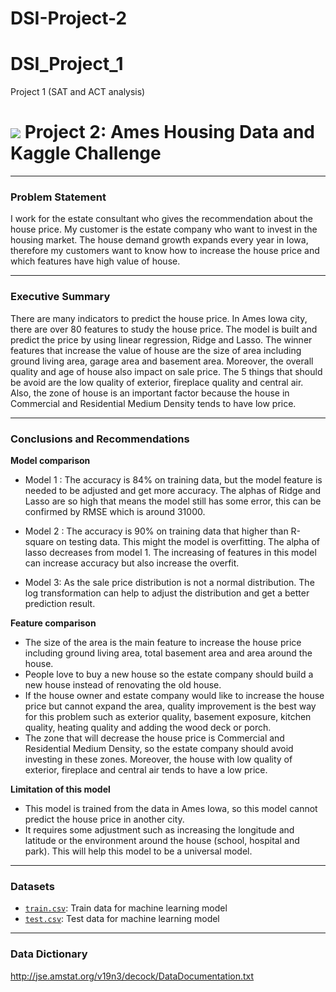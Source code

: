 # DSI-Project-2
# DSI_Project_1
Project 1 (SAT and ACT analysis)

# ![](https://ga-dash.s3.amazonaws.com/production/assets/logo-9f88ae6c9c3871690e33280fcf557f33.png) Project 2: Ames Housing Data and Kaggle Challenge

---
### Problem Statement

I work for the estate consultant who gives the recommendation about the house price. My customer is the estate company who want to invest in the housing market. The house demand growth expands every year in Iowa, therefore my customers want to know how to increase the house price and which features have high value of house.

---
### Executive Summary

There are many indicators to predict the house price. In Ames Iowa city, there are over 80 features to study the house price. The model is built and predict the price by using linear regression, Ridge and Lasso. The winner features that increase the value of house are the size of area including ground living area, garage area and basement area. Moreover, the overall quality and age of house also impact on sale price. The 5 things that should be avoid are the low quality of exterior, fireplace quality and central air. Also, the zone of house is an important factor because the house in Commercial and Residential Medium Density tends to have low price.

---
### Conclusions and Recommendations

**Model comparison**

- Model 1 : The accuracy is 84% on training data, but the model feature is needed to be adjusted and get more accuracy. The alphas of Ridge and Lasso are so high that means the model still has some error, this can be confirmed by RMSE which is around 31000.

- Model 2 : The accuracy is 90% on training data that higher than R-square on testing data. This might the model is overfitting. The alpha of lasso decreases from model 1. The increasing of features in this model can increase accuracy but also increase the overfit.

- Model 3: As the sale price distribution is not a normal distribution. The log transformation can help to adjust the distribution and get a better prediction result.

**Feature comparison**

- The size of the area is the main feature to increase the house price including ground living area, total basement area and area around the house.
- People love to buy a new house so the estate company should build a new house instead of renovating the old house.
- If the house owner and estate company would like to increase the house price but cannot expand the area, quality improvement is the best way for this problem such as exterior quality, basement exposure, kitchen quality, heating quality and adding the wood deck or porch.
- The zone that will decrease the house price is Commercial and Residential Medium Density, so the estate company should avoid investing in these zones. Moreover, the house with low quality of exterior, fireplace and central air tends to have a low price.

**Limitation of this model**

- This model is trained from the data in Ames Iowa, so this model cannot predict the house price in another city. 
- It requires some adjustment such as increasing the longitude and latitude or the environment around the house (school, hospital and park). This will help this model to be a universal model.

---
### Datasets

* [`train.csv`](./data/train.csv): Train data for machine learning model 
* [`test.csv`](./data/test.csv): Test data for machine learning model

---
### Data Dictionary

http://jse.amstat.org/v19n3/decock/DataDocumentation.txt


